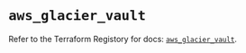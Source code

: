 # `aws_glacier_vault`

Refer to the Terraform Registory for docs: [`aws_glacier_vault`](https://registry.terraform.io/providers/hashicorp/aws/4.65.0/docs/resources/glacier_vault).
